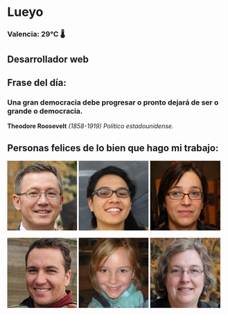 # Lueyo
### Valencia:  29°C 🌡️
## Desarrollador web
## Frase del día:
<!-- START QUOTE -->
### Una gran democracia debe progresar o pronto dejará de ser o grande o democracia.
**Theodore Roosevelt** *(1858-1919) Político estadounidense.*
<!-- END QUOTE -->






## Personas felices de lo bien que hago mi trabajo:

<p float="left">
  <img src="src/image_0.png" width="32%" />
  <img src="src/image_1.png" width="32%" /> 
  <img src="src/image_2.png" width="32%" />
</p>
<p float="left">
  <img src="src/image_3.png" width="32%" />
  <img src="src/image_4.png" width="32%" /> 
  <img src="src/image_5.png" width="32%" />
</p>
